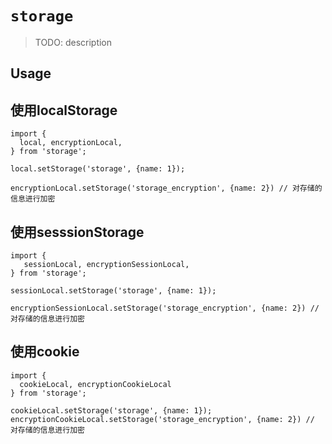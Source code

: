 # `storage`

> TODO: description

## Usage
## 使用localStorage

```
import {
  local, encryptionLocal, 
} from 'storage';

local.setStorage('storage', {name: 1});

encryptionLocal.setStorage('storage_encryption', {name: 2}) // 对存储的信息进行加密

```

## 使用sesssionStorage

```
import {
   sessionLocal, encryptionSessionLocal, 
} from 'storage';

sessionLocal.setStorage('storage', {name: 1});

encryptionSessionLocal.setStorage('storage_encryption', {name: 2}) // 对存储的信息进行加密

```
## 使用cookie


```
import {
  cookieLocal, encryptionCookieLocal
} from 'storage';

cookieLocal.setStorage('storage', {name: 1});
encryptionCookieLocal.setStorage('storage_encryption', {name: 2}) // 对存储的信息进行加密
```


